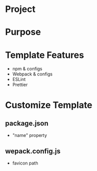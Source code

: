 # Project

# Purpose

# Template Features

- npm & configs
- Webpack & configs
- ESLint
- Prettier

# Customize Template

## package.json

- "name" property

## wepack.config.js

- favicon path
